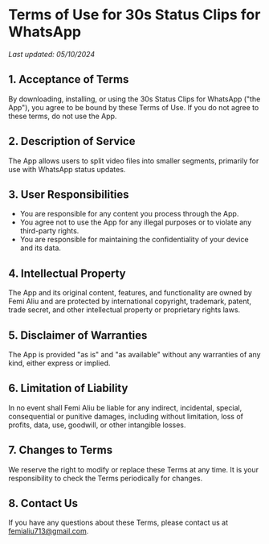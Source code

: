 # Terms of Use for 30s Status Clips for WhatsApp

*Last updated: 05/10/2024*

## 1. Acceptance of Terms

By downloading, installing, or using the 30s Status Clips for WhatsApp ("the App"), you agree to be bound by these Terms of Use. If you do not agree to these terms, do not use the App.

## 2. Description of Service

The App allows users to split video files into smaller segments, primarily for use with WhatsApp status updates.

## 3. User Responsibilities

- You are responsible for any content you process through the App.
- You agree not to use the App for any illegal purposes or to violate any third-party rights.
- You are responsible for maintaining the confidentiality of your device and its data.

## 4. Intellectual Property

The App and its original content, features, and functionality are owned by Femi Aliu and are protected by international copyright, trademark, patent, trade secret, and other intellectual property or proprietary rights laws.

## 5. Disclaimer of Warranties

The App is provided "as is" and "as available" without any warranties of any kind, either express or implied.

## 6. Limitation of Liability

In no event shall Femi Aliu be liable for any indirect, incidental, special, consequential or punitive damages, including without limitation, loss of profits, data, use, goodwill, or other intangible losses.

## 7. Changes to Terms

We reserve the right to modify or replace these Terms at any time. It is your responsibility to check the Terms periodically for changes.

## 8. Contact Us

If you have any questions about these Terms, please contact us at femialiu713@gmail.com.
